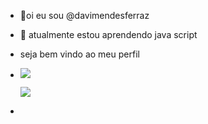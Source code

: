 - 👋oi eu sou @davimendesferraz
- 🌱 atualmente estou aprendendo java script
- seja bem vindo ao meu perfil
- ![](https://media.tenor.com/_Npz7qTnLlQAAAAd/botafogo-tiquinho.gif)    
  
  ![](https://media.tenor.com/mFJGA9Gnt30AAAAd/botafogo-babi.gif)
- 
